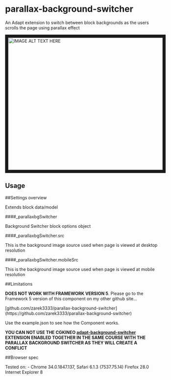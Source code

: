 parallax-background-switcher
===============

An Adapt extension to switch between block backgrounds as the users scrolls the page using parallax effect

<img src="https://raw.githubusercontent.com/mike-st/parallax-background-switcher/99f2ea67595b029aa6971721cac21d37c4edaaae/parallax-bg-switcher.png" alt="IMAGE ALT TEXT HERE" width="768" height="432" border="10" />

Usage
 ------

##Settings overview

Extends block data/model

####_parallaxbgSwitcher

Background Switcher block options object


####_parallaxbgSwitcher.src

This is the background image source used when page is viewed at desktop resolution


####_parallaxbgSwitcher.mobileSrc

This is the background image source used when page is viewed at mobile resolution

##Limitations
 
<p><strong>DOES NOT WORK WITH FRAMEWORK VERSION 5</strong>. Please go to the Framework 5 version of this component on my other github site...</p>
[github.com/zarek3333/parallax-background-switcher](https://github.com/zarek3333/parallax-background-switcher)

Use the example.json to see how the Component works.

<strong>YOU CAN NOT USE THE CGKINEO <a href="https://github.com/cgkineo/adapt-background-switcher" target="_blank">adapt-background-switcher</a> EXTENSION ENABLED TOGETHER IN THE SAME COURSE WITH THE PARALLAX BACKGROUND SWITCHER AS THEY WILL CREATE A CONFLICT</strong>

##Browser spec

Tested on: -
Chrome 34.0.1847.137, 
Safari 6.1.3 (7537.75.14)
Firefox 28.0
Internet Explorer 8